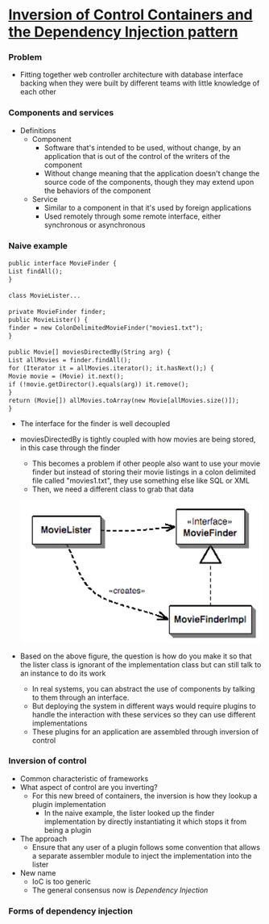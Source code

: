# [Inversion of Control Containers and the Dependency Injection pattern](https://martinfowler.com/articles/injection.html)

### Problem

- Fitting together web controller architecture with database interface backing when they were built by different teams with little knowledge of each other

### Components and services

- Definitions
    - Component
        - Software that's intended to be used, without change, by an application that is out of the control of the writers of the component
        - Without change meaning that the application doesn't change the source code of the components, though they may extend upon the behaviors of the component
    - Service
        - Similar to a component in that it's used by foreign applications
        - Used remotely through some remote interface, either synchronous or asynchronous

### Naive example

    public interface MovieFinder {
    List findAll();
    }

    class MovieLister...

    private MovieFinder finder;
    public MovieLister() {
    finder = new ColonDelimitedMovieFinder("movies1.txt");
    }

    public Movie[] moviesDirectedBy(String arg) {
    List allMovies = finder.findAll();
    for (Iterator it = allMovies.iterator(); it.hasNext();) {
    Movie movie = (Movie) it.next();
    if (!movie.getDirector().equals(arg)) it.remove();
    }
    return (Movie[]) allMovies.toArray(new Movie[allMovies.size()]);
    }

- The interface for the finder is well decoupled
- moviesDirectedBy is tightly coupled with how movies are being stored, in this case through the finder
    - This becomes a problem if other people also want to use your movie finder but instead of storing their movie listings in a colon delimited file called "movies1.txt", they use something else like SQL or XML
    - Then, we need a different class to grab that data

    ![](movielister.png)

- Based on the above figure, the question is how do you make it so that the lister class is ignorant of the implementation class but can still talk to an instance to do its work
    - In real systems, you can abstract the use of components by talking to them through an interface.
    - But deploying the system in different ways would require plugins to handle the interaction with these services so they can use different implementations
    - These plugins for an application are assembled through inversion of control

### Inversion of control

- Common characteristic of frameworks
- What aspect of control are you inverting?
    - For this new breed of containers, the inversion is how they lookup a plugin implementation
        - In the naive example, the lister looked up the finder implementation by directly instantiating it which stops it from being a plugin
- The approach
    - Ensure that any user of a plugin follows some convention that allows a separate assembler module to inject the implementation into the lister
- New name
    - IoC is too generic
    - The general consensus now is *Dependency Injection*

### Forms of dependency injection
